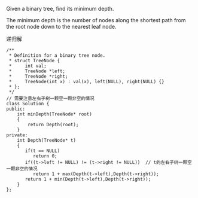 Given a binary tree, find its minimum depth.

The minimum depth is the number of nodes along the shortest path from the root node down to the nearest leaf node.


递归解
```
/**
 * Definition for a binary tree node.
 * struct TreeNode {
 *     int val;
 *     TreeNode *left;
 *     TreeNode *right;
 *     TreeNode(int x) : val(x), left(NULL), right(NULL) {}
 * };
 */
// 需要注意左右子树一颗空一颗非空的情况
class Solution {
public:
    int minDepth(TreeNode* root) 
    {
        return Depth(root);   
    }
private:
    int Depth(TreeNode* t)
    {
       if(t == NULL)
          return 0;
       if((t->left != NULL) != (t->right != NULL))  // t的左右子树一颗空一颗非空的情况
          return 1 + max(Depth(t->left),Depth(t->right));
       return 1 + min(Depth(t->left),Depth(t->right));
    }
};
```